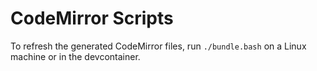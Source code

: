 # CodeMirror Scripts

To refresh the generated CodeMirror files, run `./bundle.bash` on a Linux machine or in the devcontainer.
